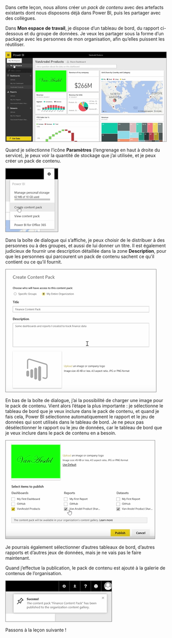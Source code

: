 Dans cette leçon, nous allons créer un *pack de contenu* avec des artefacts existants dont nous disposons déjà dans Power BI, puis les partager avec des collègues. 

Dans **Mon espace de travail**, je dispose d’un tableau de bord, du rapport ci-dessous et du groupe de données. Je veux les partager sous la forme d’un package avec les personnes de mon organisation, afin qu’elles puissent les réutiliser.

![Partager et collaborer dans Power BI](./media/6-2-create-content-packs/pbi_learn06_02myworkspacenohilite.png)

Quand je sélectionne l’icône **Paramètres** (l’engrenage en haut à droite du service), je peux voir la quantité de stockage que j’ai utilisée, et je peux créer un pack de contenu.

![Partager et collaborer dans Power BI](./media/6-2-create-content-packs/pbi_learn06_02options.png)

Dans la boîte de dialogue qui s’affiche, je peux choisir de le distribuer à des personnes ou à des groupes, et aussi de lui donner un titre. Il est également judicieux de fournir une description détaillée dans la zone **Description**, pour que les personnes qui parcourent un pack de contenu sachent ce qu’il contient ou ce qu’il fournit.

![Partager et collaborer dans Power BI](./media/6-2-create-content-packs/pbi_learn06_02create_contpktop.png)

En bas de la boîte de dialogue, j’ai la possibilité de charger une image pour le pack de contenu. Vient alors l’étape la plus importante : je sélectionne le tableau de bord que je veux inclure dans le pack de contenu, et quand je fais cela, Power BI sélectionne automatiquement le rapport et le jeu de données qui sont utilisés dans le tableau de bord. Je ne peux pas désélectionner le rapport ou le jeu de données, car le tableau de bord que je veux inclure dans le pack de contenu en a besoin.

![Partager et collaborer dans Power BI](./media/6-2-create-content-packs/pbi_learn06_02create_contpk2ndhalf.png)

Je pourrais également sélectionner d’autres tableaux de bord, d’autres rapports et d’autres jeux de données, mais je ne vais pas le faire maintenant.

Quand j’effectue la publication, le pack de contenu est ajouté à la galerie de contenus de l’organisation.

![Partager et collaborer dans Power BI](./media/6-2-create-content-packs/pbi_learn06_02contpksuccess.png)

Passons à la leçon suivante !

